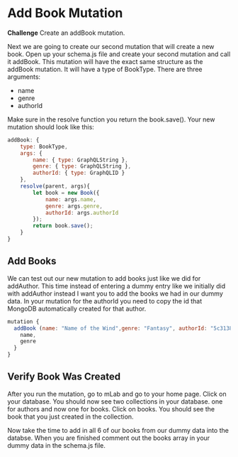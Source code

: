 # Add Book Mutation

**Challenge** Create an addBook mutation.

Next we are going to create our second mutation that will create a new book. Open up your schema.js file and create your second mutation and call it addBook. This mutation will have the exact same structure as the addBook mutation. It will have a type of BookType. There are three arguments:
* name
* genre
* authorId

Make sure in the resolve function you return the book.save(). Your new mutation should look like this:

```js
addBook: {
    type: BookType,
    args: {
        name: { type: GraphQLString },
        genre: { type: GraphQLString },
        authorId: { type: GraphQLID }
    },
    resolve(parent, args){
        let book = new Book({
            name: args.name,
            genre: args.genre,
            authorId: args.authorId
        });
        return book.save();
    }
}
```

## Add Books

We can test out our new mutation to add books just like we did for addAuthor. This time instead of entering a dummy entry like we initially did with addAuthor instead I want you to add the books we had in our dummy data. In your mutation for the authorId you need to copy the id that MongoDB automatically created for that author.

```js
mutation {
  addBook (name: "Name of the Wind",genre: "Fantasy", authorId: "5c3138351460cb218bdbf86e") {
    name,
    genre
  }
}
```
## Verify Book Was Created
After you run the mutation, go to mLab and go to your home page. Click on your database. You should now see two collections in your database. one for authors and now one for books. Click on books. You should see the book that you just created in the collection.

Now take the time to add in all 6 of our books from our dummy data into the databse. When you are finished comment out the books array in your dummy data in the schema.js file.
